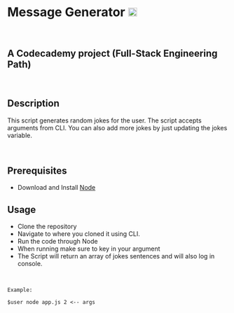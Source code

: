 # Message Generator   </font>   <img src="https://assets.clever.com/resource-icons/apps/55085d47835daa0100000056/icon_b832da6.png" style="width:20px">

<br>

## A Codecademy project (Full-Stack Engineering Path)

<br>

## Description 


This script generates random jokes for the user. The script accepts arguments from CLI. You can also add more jokes by just updating the jokes variable.


<br>

## Prerequisites
* Download and Install [Node](https://nodejs.org/en/download/)


## Usage 

* Clone the repository
* Navigate to where you cloned it using CLI. 
* Run the code through Node 
* When running make sure to key in your argument
* The Script will return an array of jokes sentences and will also log in console.

<br>

``` 
Example: 

$user node app.js 2 <-- args




